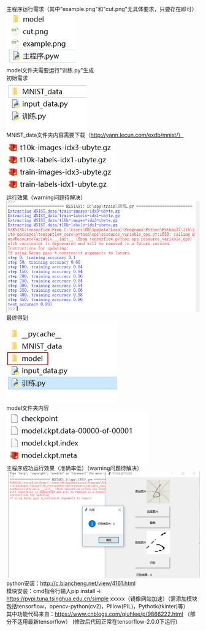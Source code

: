 主程序运行需求（其中"example.png"和"cut.png"无具体要求，只要存在即可）  
![image](./图片/1.png)  
model文件夹需要运行"训练.py"生成  
初始需求  
![image](./图片/7.png)  
MNIST_data文件夹内容需要下载（http://yann.lecun.com/exdb/mnist/）    
![image](./图片/3.png)  
运行效果（warning问题待解决）  
![image](./图片/5.png)  
最终得到  
![image](./图片/8.png)  
model文件夹内容  
![image](./图片/4.png)  
主程序成功运行效果（准确率低）（warning问题待解决）  
![image](./图片/6.png)  
python安装：http://c.biancheng.net/view/4161.html  
模块安装：cmd指令行输入pip install -i https://pypi.tuna.tsinghua.edu.cn/simple xxxxx（镜像网站加速）（需添加模块包括tensorflow，opencv-python(cv2)，Pillow(PIL)，Pythotk(tkinter)等）  
其中功能代码来自：https://www.cnblogs.com/qiuhlee/p/9866222.html （部分不适用最新tensorflow） (修改后代码正常在tensorflow-2.0.0下运行)
